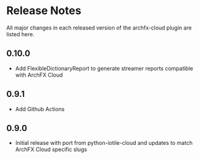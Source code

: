 # Release Notes

All major changes in each released version of the archfx-cloud plugin are listed here.

## 0.10.0

- Add FlexibleDictionaryReport to generate streamer reports compatible with ArchFX Cloud

## 0.9.1

- Add Github Actions

## 0.9.0

- Initial release with port from python-iotile-cloud and updates to
  match ArchFX Cloud specific slugs

